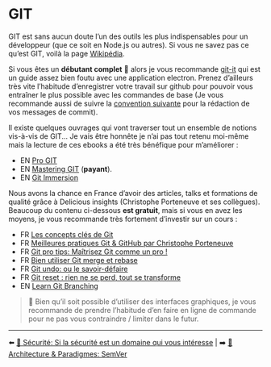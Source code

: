 # GIT

GIT est sans aucun doute l’un des outils les plus indispensables pour un développeur (que ce soit en Node.js ou autres). Si vous ne savez pas ce qu’est GIT, voilà la page [Wikipédia](https://fr.wikipedia.org/wiki/Git). 

Si vous êtes un **débutant complet** 🐤 alors je vous recommande [git-it](https://github.com/jlord/git-it-electron) qui est un guide assez bien foutu avec une application electron. Prenez d’ailleurs très vite l’habitude d’enregistrer votre travail sur github pour pouvoir vous entraîner le plus possible avec les commandes de base (Je vous recommande aussi de suivre la [convention suivante](https://www.conventionalcommits.org/en/v1.0.0-beta.4/) pour la rédaction de vos messages de commit).

Il existe quelques ouvrages qui vont traverser tout un ensemble de notions vis-à-vis de GIT... Je vais être honnête je n’ai pas tout retenu moi-même mais la lecture de ces ebooks a été très bénéfique pour m’améliorer :

- EN [Pro GIT](https://git-scm.com/book/en/v2)
- EN [Mastering GIT](https://www.raywenderlich.com/4289-mastering-git) (**payant**).
- EN [Git Immersion](https://gitimmersion.com/)

Nous avons la chance en France d’avoir des articles, talks et formations de qualité grâce à Delicious insights (Christophe Porteneuve et ses collègues). Beaucoup du contenu ci-dessous **est gratuit**, mais si vous en avez les moyens, je vous recommande très fortement d’investir sur un cours :

* FR [Les concepts clés de Git](https://cours-video.delicious-insights.com/git-concepts)
* FR [Meilleures pratiques Git & GitHub par Christophe Porteneuve](https://www.youtube.com/watch?v=GH7wJ9voKK4)
* FR [Git pro tips: Maîtrisez Git comme un pro !](https://www.youtube.com/watch?v=OgVQDtEf0w8)
* FR [Bien utiliser Git merge et rebase](https://delicious-insights.com/fr/articles/bien-utiliser-git-merge-et-rebase/)
* FR [Git undo: ou le savoir-défaire](https://cours-video.delicious-insights.com/git-undo)
* FR [Git reset : rien ne se perd, tout se transforme](https://www.paris-web.fr/2019/conferences/git-reset-rien-ne-se-perd-tout-se-transforme.php)
* EN [Learn Git Branching](https://learngitbranching.js.org/?locale=fr_FR)

> 👀 Bien qu’il soit possible d’utiliser des interfaces graphiques, je vous recommande de prendre l’habitude d’en faire en ligne de commande pour ne pas vous contraindre / limiter dans le futur.

---

⬅️ [🔐 Sécurité: Si la sécurité est un domaine qui vous intéresse](../8-securite/securite-domaine-interesse.md) |
➡️ [🌇 Architecture & Paradigmes: SemVer](../10-architecture/semver.md)

